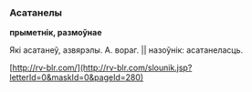 ### Асатанелы
**прыметнік, размоўнае**

Які асатанеў, азвярэлы. А. вораг. || назоўнік: асатанеласць.

<a rel="author">[http://rv-blr.com/](http://rv-blr.com/slounik.jsp?letterId=0&maskId=0&pageId=280)</a>
